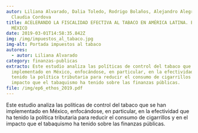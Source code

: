 ```yaml
---
autor: Liliana Alvarado, Dalia Toledo, Rodrigo Bolaños, Alejandro Alegría Matus,
  Claudia Cordova
title: ACELERANDO LA FISCALIDAD EFECTIVA AL TABACO EN AMÉRICA LATINA. EL CASO DE
  MÉXICO
date: 2019-03-01T14:58:35.842Z
img: /img/impuestos_al_tabaco.jpg
img-alt: Portada impuestos al tabaco
autores:
  - autor: Liliana Alvarado
category: finanzas-publicas
extracto: Este estudio analiza las políticas de control del tabaco que se han
  implementado en México, enfocándose, en particular, en la efectividad que ha
  tenido la política tributaria para reducir el consumo de cigarrillos y en el
  impacto que el tabaquismo ha tenido sobre las finanzas públicas.
file: /img/ep6_ethos_2019.pdf
---
```

<!--StartFragment-->

Este estudio analiza las políticas de control del tabaco que se han implementado en México, enfocándose, en particular, en la efectividad que ha tenido la política tributaria para reducir el consumo de cigarrillos y en el impacto que el tabaquismo ha tenido sobre las finanzas públicas.

<!--EndFragment-->